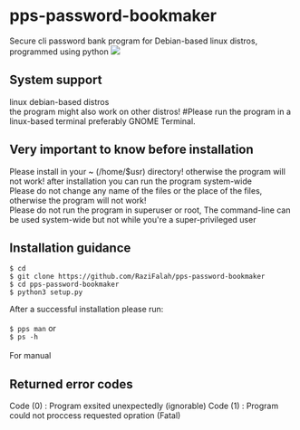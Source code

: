 <h1>pps-password-bookmaker</h1>
Secure cli password bank program for Debian-based linux distros, programmed using python
<image src="https://github-production-user-asset-6210df.s3.amazonaws.com/92949627/256702025-5458c3da-467f-4648-b1e7-c2436ee68f52.png"></image>



<h2>System support</h2>
linux debian-based distros<br>
the program might also work on other distros!
#Please run the program in a linux-based terminal preferably GNOME Terminal.

<h2>Very important to know before installation</h2>

Please install in your ~ (/home/$usr) directory! otherwise the program will not work! after installation you can run the program system-wide<br>
Please do not change any name of the files or the place of the files, otherwise the program will not work! <br>
Please do not run the program in superuser or root, The command-line can be used system-wide but not while you're a super-privileged user <br>

<h2>Installation guidance</h2>

``$ cd`` </br>
``$ git clone https://github.com/RaziFalah/pps-password-bookmaker`` </br>
``$ cd pps-password-bookmaker`` </br>
``$ python3 setup.py`` </br>


After a successful installation please run:</br></br>
``$ pps man`` or </br>
``$ ps -h``</br></br>
For manual

<h2>Returned error codes</h2>
Code (0) : Program exsited unexpectedly (ignorable)
Code (1) : Program could not proccess requested opration (Fatal)
